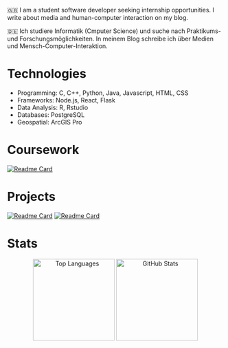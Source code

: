 🇬🇧 I am a student software developer seeking internship opportunities. I write about media and human-computer interaction on my blog.

🇩🇪 Ich studiere Informatik (Cmputer Science) und suche nach Praktikums- und Forschungsmöglichkeiten. In meinem Blog schreibe ich über Medien und Mensch-Computer-Interaktion.

# Technologies 

- Programming: C, C++, Python, Java, Javascript, HTML, CSS
- Frameworks: Node.js, React, Flask
- Data Analysis: R, Rstudio
- Databases: PostgreSQL
- Geospatial: ArcGIS Pro

# Coursework
[![Readme Card](https://github-readme-stats.vercel.app/api/pin/?username=Hussein-249&repo=PostgreSQL-CRUD&theme=transparent)](https://github.com/Hussein-249/PostgreSQL-CRUD)

# Projects
[![Readme Card](https://github-readme-stats.vercel.app/api/pin/?username=Hussein-249&repo=waypoint-api&theme=transparent)](https://github.com/Hussein-249/waypoint-api)
[![Readme Card](https://github-readme-stats.vercel.app/api/pin/?username=Hussein-249&repo=tinylexer&theme=transparent)](https://github.com/Hussein-249/tinylexer)



# Stats
<div align="center">
  <img height="190" src="https://github-readme-stats.vercel.app/api/top-langs/?username=Hussein-249&layout=donut&langs_count=4&hide=css,html&theme=transparent" alt="Top Languages">
  <img height="190" src="https://github-readme-stats.vercel.app/api?username=Hussein-249&show_icons=true&count_private=true&theme=transparent" alt="GitHub Stats">
</div>


